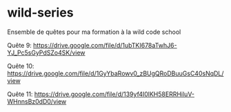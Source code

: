 # wild-series

Ensemble de quêtes pour ma formation à la wild code school

Quête 9:
https://drive.google.com/file/d/1ubTKI678aTwhJ6-YJ_Pc5sGyPdSZo4SK/view

Quête 10:
https://drive.google.com/file/d/1GyYbaRowv0_zBUgQRoDBuuGsC40sNqDL/view

Quête 11:
https://drive.google.com/file/d/139yf4I0lKH58ERRHiluV-WHnnsBz0dD0/view